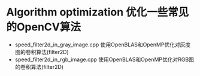 ﻿# Algorithm optimization 优化一些常见的OpenCV算法

- speed_filter2d_in_gray_image.cpp 使用OpenBLAS和OpenMP优化对灰度图的卷积算法(filter2D)
- speed_filter2d_in_rgb_image.cpp 使用OpenBLAS和OpenMP优化对RGB图的卷积算法(filter2D)